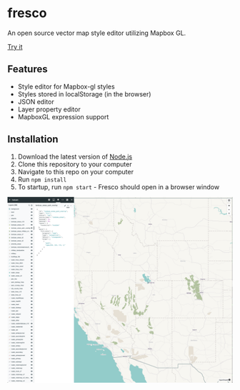 # fresco
An open source vector map style editor utilizing Mapbox GL.

[Try it](https://fresco.netlify.com/)

## Features

- Style editor for Mapbox-gl styles
- Styles stored in localStorage (in the browser)
- JSON editor
- Layer property editor
- MapboxGL expression support

## Installation

1. Download the latest version of [Node.js](https://nodejs.org/en/download/)
2. Clone this repository to your computer
3. Navigate to this repo on your computer
4. Run `npm install`
5. To startup, run `npm start` - Fresco should open in a browser window

![map editing screenshot](/docs/img/osm-screenshot.png)

